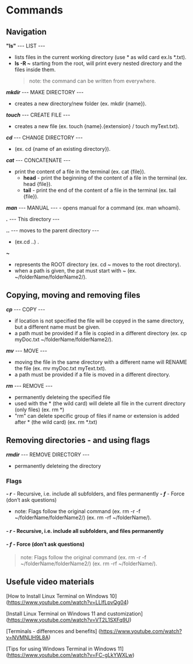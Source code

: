 # Commands

## Navigation
**"ls"**  --- LIST --- 
   - lists files in the current working directory (use * as wild card ex.ls *.txt).
   - **ls -R ~** starting from the root, will print every nested directory and the files inside them. 
        > note: the command can be written from everywhere.  

***mkdir*** --- MAKE DIRECTORY --- 
   - creates a  new directory/new folder (ex. mkdir {name}).

***touch*** --- CREATE FILE --- 
   - creates a new file (ex. touch {name}.{extension} / touch myText.txt).

***cd***  --- CHANGE DIRECTORY ---
   - (ex. cd {name of an existing directory}).

***cat*** --- CONCATENATE ---
   - print the content of a file in the terminal (ex. cat {file}).
       - **head** - print the beginning of the content of a file in the terminal (ex. head {file}).
       - **tail** - print the end of the content of a file in the terminal (ex. tail {file}).

***man*** --- MANUAL ---
        - opens manual for a command (ex. man whoami).

***.***   --- This directory ---

**..**  --- moves to the parent directory ---
   - (ex.cd ..) .

**~** 
  - represents the ROOT directory (ex. cd ~ moves to the root directory).
  - when a path is given, the pat must start with ~  (ex. ~/folderName/folderName2/).


## Copying, moving and removing files
***cp***  --- COPY ---
   - if location is not specified the file will be copyed in the same directory, but a different name must be given. 
   - a path must be provided if a file is copied in a different directory (ex. cp myDoc.txt ~/folderName/folderName2/).

***mv***  --- MOVE ---
   - moving the file in the same directory with a different name will RENAME the file (ex. mv myDoc.txt myText.txt).
   - a path must be provided if a file is moved in a different directory.

***rm***  --- REMOVE ---
   - permanently deleteing the specified file
   - used with the * (the wild card) will delete all file in the current directory (only files) (ex. rm *) 
   - "rm" can delete specific group of files if name or extension is added after * (the wild card) (ex. rm *.txt)  

## Removing directories - and using flags 
***rmdir*** --- REMOVE DIRECTORY ---
   - permanently deleteing the directory
### Flags
***- r*** - Recursive, i.e. include all subfolders, and files permanently
***- f*** - Force (don’t ask questions)
   - note: Flags follow the original command (ex. rm -r -f ~/folderName/folderName2/) (ex. rm -rf ~/folderName/).

####   ***- r*** - Recursive, i.e. include all subfolders, and files permanently
#### ***- f*** - Force (don’t ask questions)
   > note: Flags follow the original command (ex. rm -r -f ~/folderName/folderName2/) (ex. rm -rf ~/folderName/).


## Usefule video materials

[How to Install Linux Terminal on Windows 10] (https://www.youtube.com/watch?v=LLlfLpvQg04)

[Install Linux Terminal on Windows 11 and customization] (https://www.youtube.com/watch?v=VT2L1SXFq9U)

[Terminals - differences and benefits] (https://www.youtube.com/watch?v=NVMNLlH9L8A)

[Tips for using Windows Terminal in Windows 11] (https://www.youtube.com/watch?v=FC-gLkYWXLw)